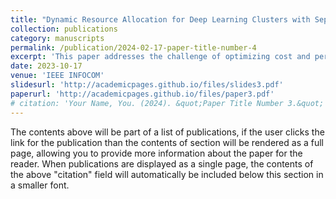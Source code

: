 ```yaml
---
title: "Dynamic Resource Allocation for Deep Learning Clusters with Separated Compute and Storage"
collection: publications
category: manuscripts
permalink: /publication/2024-02-17-paper-title-number-4
excerpt: 'This paper addresses the challenge of optimizing cost and performance in deep learning clusters with separated compute and storage by proposing strategies to alleviate IO bottlenecks through caching or bandwidth scaling, tailored to the heterogeneous needs of different DL models and job characteristics.'
date: 2023-10-17
venue: 'IEEE INFOCOM'
slidesurl: 'http://academicpages.github.io/files/slides3.pdf'
paperurl: 'http://academicpages.github.io/files/paper3.pdf'
# citation: 'Your Name, You. (2024). &quot;Paper Title Number 3.&quot; <i>GitHub Journal of Bugs</i>. 1(3).'
---
```


The contents above will be part of a list of publications, if the user clicks the link for the publication than the contents of section will be rendered as a full page, allowing you to provide more information about the paper for the reader. When publications are displayed as a single page, the contents of the above "citation" field will automatically be included below this section in a smaller font.
